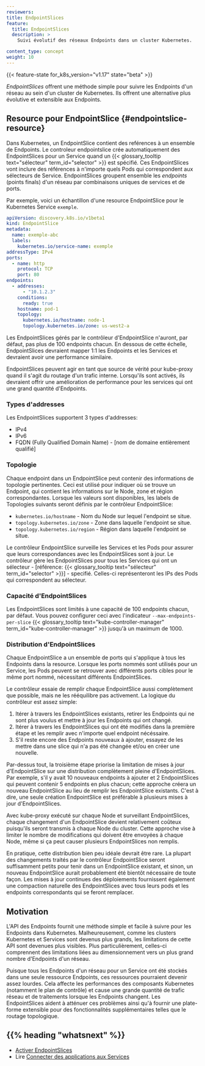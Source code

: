 ```yaml
---
reviewers: 
title: EndpointSlices
feature:
  title: EndpointSlices
  description: >
    Suivi évolutif des réseaux Endpoints dans un cluster Kubernetes.

content_type: concept
weight: 10
---
```



<!-- overview -->

{{< feature-state for_k8s_version="v1.17" state="beta" >}}

_EndpointSlices_ offrent une méthode simple pour suivre les Endpoints d'un réseau au sein d'un cluster de Kubernetes. Ils offrent une alternative plus évolutive et extensible aux Endpoints.



<!-- body -->

## Resource pour EndpointSlice {#endpointslice-resource}

Dans Kubernetes, un EndpointSlice contient des reférences à un ensemble de Endpoints. 
Le controleur endpointslice crée automatiquement des EndpointSlices pour un Service quand un {{< glossary_tooltip text="sélecteur" term_id="selector" >}} est spécifié.
Ces EndpointSlices vont inclure des références à n'importe quels Pods qui correspondent aux sélecteurs de Service.
EndpointSlices groupent ensemble les _endpoints_ (points finals) d'un réseau par combinaisons uniques de services et de ports.

Par exemple, voici un échantillon d'une resource EndpointSlice pour le Kubernetes Service `exemple`.

```yaml
apiVersion: discovery.k8s.io/v1beta1
kind: EndpointSlice
metadata:
  name: exemple-abc
  labels:
    kubernetes.io/service-name: exemple
addressType: IPv4
ports:
  - name: http
    protocol: TCP
    port: 80
endpoints:
  - addresses:
      - "10.1.2.3"
    conditions:
      ready: true
    hostname: pod-1
    topology:
      kubernetes.io/hostname: node-1
      topology.kubernetes.io/zone: us-west2-a
```

Les EndpointSlices gérés par le contrôleur d'EndpointSlice n'auront, par défaut, pas plus de 100 endpoints chacun.
En dessous de cette échelle, EndpointSlices devraient mapper 1:1 les Endpoints et les Services et devraient avoir une performance similaire.

EndpointSlices peuvent agir en tant que source de vérité pour kube-proxy quand il s'agit du routage d'un trafic interne. 
Lorsqu'ils sont activés, ils devraient offrir une amélioration de performance pour les services qui ont une grand quantité d'Endpoints.

### Types d'addresses

Les EndpointSlices supportent 3 types d'addresses:

* IPv4
* IPv6
* FQDN (Fully Qualified Domain Name) - [nom de domaine entièrement qualifié]

### Topologie

Chaque endpoint dans un EndpointSlice peut contenir des informations de topologie pertinentes. 
Ceci est utilisé pour indiquer où se trouve un Endpoint, qui contient les informations sur le Node, zone et région correspondantes. Lorsque les valeurs sont disponibles, les labels de Topologies suivants seront définis par le contrôleur EndpointSlice:

* `kubernetes.io/hostname` - Nom du Node sur lequel l'endpoint se situe.
* `topology.kubernetes.io/zone` - Zone dans laquelle l'endpoint se situe.
* `topology.kubernetes.io/region` - Région dans laquelle l'endpoint se situe.

Le contrôleur EndpointSlice surveille les Services et les Pods pour assurer que leurs correspondances avec les EndpointSlices sont à jour. 
Le contrôleur gère les EndpointSlices pour tous les Services qui ont un sélecteur - [référence: {{< glossary_tooltip text="sélecteur" term_id="selector" >}}] - specifié. Celles-ci représenteront les IPs des Pods qui correspondent au sélecteur.

### Capacité d'EndpointSlices

Les EndpointSlices sont limités à une capacité de 100 endpoints chacun, par défaut. Vous pouvez configurer ceci avec l'indicateur `--max-endpoints-per-slice` {{< glossary_tooltip text="kube-controller-manager" term_id="kube-controller-manager" >}} jusqu'à un maximum de 1000.

### Distribution d'EndpointSlices

Chaque EndpointSlice a un ensemble de ports qui s'applique à tous les Endpoints dans la resource. 
Lorsque les ports nommés sont utilisés pour un Service, les Pods peuvent se retrouver avec différents ports cibles pour le même port nommé, nécessitant différents EndpointSlices. 

Le contrôleur essaie de remplir chaque EndpointSlice aussi complètement que possible, mais ne les rééquilibre pas activement. La logique du contrôleur est assez simple:

1. Itérer à travers les EndpointSlices existants, retirer les Endpoints qui ne sont plus voulus et mettre à jour les Endpoints qui ont changé.
2. Itérer à travers les EndpointSlices qui ont été modifiés dans la première étape et les remplir avec n'importe quel endpoint nécéssaire.
3. S'il reste encore des Endpoints nouveaux à ajouter, essayez de les mettre dans une slice qui n'a pas été changée et/ou en créer une nouvelle.

Par-dessus tout, la troisième étape priorise la limitation de mises à jour d'EndpointSlice sur une distribution complètement pleine d'EndpointSlices. Par exemple, s'il y avait 10 nouveaux endpoints à ajouter et 2 EndpointSlices qui peuvent contenir 5 endpoints en plus chacun; cette approche créera un nouveau EndpointSlice au lieu de remplir les EndpointSlice existants. 
C'est à dire, une seule création EndpointSlice est préférable à plusieurs mises à jour d'EndpointSlices.

Avec kube-proxy exécuté sur chaque Node et surveillant EndpointSlices, chaque changement d'un EndpointSlice devient relativement coûteux puisqu'ils seront transmis à chaque Node du cluster. 
Cette approche vise à limiter le nombre de modifications qui doivent être envoyées à chaque Node, même si ça peut causer plusieurs EndpointSlices non remplis.

En pratique, cette distribution bien peu idéale devrait être rare. La plupart des changements traités par le contrôleur EndpointSlice seront suffisamment petits pour tenir dans un EndpointSlice existant, et sinon, un nouveau EndpointSlice aurait probablement été bientôt nécessaire de toute façon. Les mises à jour continues des déploiements fournissent également une compaction naturelle des EndpointSlices avec tous leurs pods et les endpoints correspondants qui se feront remplacer.

## Motivation

L'API des Endpoints fournit une méthode simple et facile à suivre pour les Endpoints dans Kubernetes. 
Malheureusement, comme les clusters Kubernetes et Services sont devenus plus grands, les limitations de cette API sont devenues plus visibles. 
Plus particulièrement, celles-ci comprennent des limitations liées au dimensionnement vers un plus grand nombre d'Endpoints d'un réseau.

Puisque tous les Endpoints d'un réseau pour un Service ont été stockés dans une seule ressource Endpoints, ces ressources pourraient devenir assez lourdes. 
Cela affecte les performances des composants Kubernetes (notamment le plan de contrôle) et cause une grande quantité de trafic réseau et de traitements lorsque les Endpoints changent. 
Les EndpointSlices aident à atténuer ces problèmes ainsi qu'à fournir une plate-forme extensible pour des fonctionnalités supplémentaires telles que le routage topologique. 



## {{% heading "whatsnext" %}}


* [Activer EndpointSlices](/docs/tasks/administer-cluster/enabling-endpointslices)
* Lire [Connecter des applications aux Services](/docs/concepts/services-networking/connect-applications-service/)
